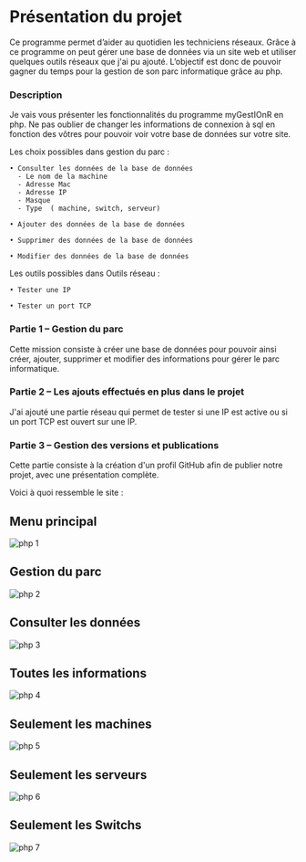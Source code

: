 # Présentation du projet

Ce programme permet d’aider au quotidien les techniciens réseaux. 
Grâce à ce programme on peut gérer une base de données via un site web et utiliser quelques outils réseaux que j'ai pu ajouté.
L’objectif est donc de pouvoir gagner du temps pour la gestion de son parc informatique grâce au php.

### Description

Je vais vous présenter les fonctionnalités du programme myGestIOnR en php.
Ne pas oublier de changer les informations de connexion à sql en fonction des vôtres pour pouvoir voir votre base de données sur votre site.

Les choix possibles dans gestion du parc : 

    • Consulter les données de la base de données
      - Le nom de la machine
      - Adresse Mac
      - Adresse IP
      - Masque
      - Type  ( machine, switch, serveur)
      
    • Ajouter des données de la base de données

    • Supprimer des données de la base de données

    • Modifier des données de la base de données

Les outils possibles dans Outils réseau : 

    • Tester une IP
      
    • Tester un port TCP

### Partie 1 – Gestion du parc

Cette mission consiste à créer une base de données pour pouvoir ainsi créer, ajouter, supprimer et modifier des informations pour gérer le parc informatique.

### Partie 2 – Les ajouts effectués en plus dans le projet

J'ai ajouté une partie réseau qui permet de tester si une IP est active ou si un port TCP est ouvert sur une IP.

### Partie 3 – Gestion des versions et publications

Cette partie consiste à la création d'un profil GitHub afin de publier notre projet, avec une présentation complète.

Voici à quoi ressemble le site :

## Menu principal
![php 1](https://github.com/LeroyTheo2004/myGestIOnRPHP/assets/129506753/e69b1eea-1ab2-4153-88b9-f7239029e883)

## Gestion du parc
![php 2](https://github.com/LeroyTheo2004/myGestIOnRPHP/assets/129506753/323cbc88-f80f-40b9-a891-d7739b2a6610)

## Consulter les données
![php 3](https://github.com/LeroyTheo2004/myGestIOnRPHP/assets/129506753/01475c2f-0578-4e47-9b93-f7cd3eb3b1ae)

## Toutes les informations
![php 4](https://github.com/LeroyTheo2004/myGestIOnRPHP/assets/129506753/f3ee5e9b-d55d-4e1a-ae5b-29f32b8a9b73)

## Seulement les machines
![php 5](https://github.com/LeroyTheo2004/myGestIOnRPHP/assets/129506753/23dfef85-318e-4aa0-9cc4-3ff040f0cb88)

## Seulement les serveurs
![php 6](https://github.com/LeroyTheo2004/myGestIOnRPHP/assets/129506753/3361b1b9-7490-4ccb-8119-605567f58f47)

## Seulement les Switchs
![php 7](https://github.com/LeroyTheo2004/myGestIOnRPHP/assets/129506753/e45192ed-b79b-4d26-b7e6-944ab7aab7ad)



